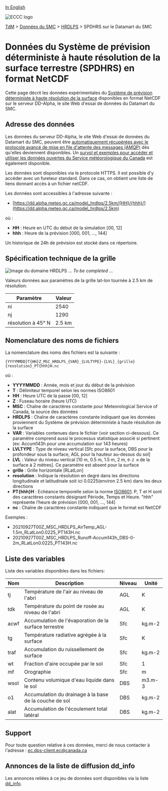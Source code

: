 [In English](readme_hrdlps-datamart_en.md)

![ECCC logo](../../img_eccc-logo.png)

[TdM](../../readme_fr.md) > [Données du SMC](../readme_fr.md) > [HRDLPS](readme_hrdlps_fr.md) > SPDHRS sur le Datamart du SMC

# Données du Système de prévision déterministe à haute résolution de la surface terrestre (SPDHRS) en format NetCDF

Cette page décrit les données expérimentales du [Système de prévision déterministe à haute résolution de la surface](./readme_hrdlps_fr.md) disponibles en format NetCDF sur le serveur DD-Alpha, le site Web d'essai de données du Datamart du SMC.

## Adresse des données 

Les données du serveur DD-Alpha, le site Web d'essai de données du Datamart du SMC, peuvent être [automatiquement récupérées avec le protocole avancé de mise en file d'attente des messages (AMQP)](../../msc-datamart/amqp_fr.md) dès qu'elles deviennent disponibles. Un [survol et exemples pour accéder et utiliser les données ouvertes du Service météorologique du Canada](../../usage/readme_fr.md) est également disponible.

Les données sont disponibles via le protocole HTTPS. Il est possible d’y accéder avec un fureteur standard. Dans ce cas, on obtient une liste de liens donnant accès à un fichier netCDF. 

Les données sont accessibles à l'adresse suivante :

* [https://dd.alpha.meteo.gc.ca/model_hrdlps/2.5km/{HH}/{hhh}/](https://dd.alpha.meteo.gc.ca/model_hrdlps/2.5km)                  

où :

* __HH__ : Heure en UTC du début de la simulation [00, 12]
* __hhh__ : Heure de la prévision [000, 001, ..., 144] 

Un historique de 24h de prévision est stocké dans ce répertoire.

## Spécification technique de la grille  

![Image du domaine HRDLPS](https://collaboration.cmc.ec.gc.ca/cmc/cmos/public_doc/msc-data/nwp_hrdlps/grille_hrdlps.png) ... _To be completed_ ...

Valeurs données aux paramètres de la grille lat-lon tournée à 2.5 km de résolution:

| Paramètre | Valeur |
| ------ | ------ |
| ni | 2540 | 
| nj | 1290 | 
| résolution à 45° N | 2.5 km |


## Nomenclature des noms de fichiers 

La nomenclature des noms des fichiers est la suivante :

`{YYYYMMDD}T{HH}Z_MSC_HRDLPS_{VAR}_{LVLTYPE}-{LVL}_{grille}{resolution}_PT{hhh}H.nc`

où :

* __YYYYMMDD__ : Année, mois et jour du début de la prévision
* __T__ : Délimiteur temporel selon les normes ISO8601
* __HH__ : Heure UTC de la passe [00, 12]
* __Z__ : Fuseau horaire (heure UTC)
* __MSC__ : Chaîne de caractères constante pour Meteorological Service of Canada, la source des données
* __HRDLPS__ : Chaîne de caractères constante indiquant que les données proviennent du Système de prévision déterministe à haute résolution de la surface
* __VAR__ : Variables contenues dans le fichier (voir section ci-dessous). Ce paramètre comprend aussi le processus statistique associé si pertinent (ex: Accum143h pour une accumulation sur 143 heures)
* __LVLTYPE__ : Type de niveau vertical [Sfc pour la surface, DBS pour la profondeur sous la surface, AGL pour la hauteur au-dessus du sol]
* __LVL__ : Valeur du niveau vertical [10 m, 0.5 m, 1.5 m, 2 m, `0-2 m` de la surface à 2 mètres]. Ce paramètre est absent pour la surface
* __grille__ : Grille horizontale [RLatLon]
* __resolution__ : Indique la résolution en degré dans les directions longitudinale et latitudinale soit ici 0.0225(environ 2.5 km) dans les deux directions
* __PT{hhh}H__ : Echéance temporelle selon la norme [ISO8601](https://en.wikipedia.org/wiki/ISO_8601). P, T et H sont des caractères constants désignant Période, Temps et Heure. "hhh" représente l’heure de prévision  [000, 001, ..., 144]
* __nc__ : Chaîne de caractères constante indiquant que le format est NetCDF

Exemples :

* 20210927T00Z_MSC_HRDLPS_AirTemp_AGL-1.5m_RLatLon0.0225_PT143H.nc
* 20210927T00Z_MSC_HRDLPS_Runoff-Accum143h_DBS-0-2m_RLatLon0.0225_PT143H.nc

## Liste des variables

Liste des variables disponibles dans les fichiers:


|Nom   | Description|  Niveau|  Unité|
|---------|---------------|----------|----------|
|tj     |Température de l'air au niveau de l'abri                            |   AGL|    K|
|tdk      |Température du point de rosée au niveau de l'abri |   AGL|     K|
|acwf      |Accumulation de l'évaporation de la surface terrestre |   Sfc|     kg.m-2|
|tg      |Température radiative agrégée à la surface |   Sfc|      K|
|traf      |Accumulation du ruissellement de surface |   Sfc|     kg.m-2|
|wt      |Fraction d'aire occupée par le sol  |   Sfc|       1|
|mf      |Orographie  |   Sfc|       m|
|wsol      |Contenu volumique d'eau liquide dans le sol |   DBS|  m3.m-3|
|o1      |Accumulation du drainage à la base de la couche de sol |   DBS|   kg.m-2|
|alat      |Accumulation de l'écoulement total latéral  |   DBS|    kg.m-2|

## Support

Pour toute question relative à ces données, merci de nous contacter à l'adresse : [ec.dps-client.ec@canada.ca](mailto:ec.dps-client.ec@canada.ca)

## Annonces de la liste de diffusion dd_info 

Les annonces reliées à ce jeu de données sont disponibles via la liste [dd_info](https://lists.ec.gc.ca/cgi-bin/mailman/listinfo/dd_info).

